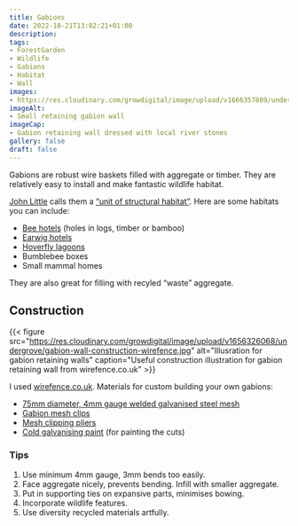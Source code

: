 ```yaml
---
title: Gabions
date: 2022-10-21T13:02:21+01:00
description: 
tags: 
- ForestGarden
- Wildlife
- Gabions
- Habitat
- Wall
images: 
- https://res.cloudinary.com/growdigital/image/upload/v1666357809/undergrove/gabion-retaining-wall.jpg
imageAlt:
- Small retaining gabion wall
imageCap:
- Gabion retaining wall dressed with local river stones
gallery: false
draft: false
---
```


Gabions are robust wire baskets filled with aggregate or timber. They are relatively easy to install and make fantastic wildlife habitat.

[John Little](https://grassroofcompany.co.uk) calls them a [“unit of structural habitat”](https://twitter.com/grassroofco/status/1568930839307624449). Here are some habitats you can include:

* [Bee hotels](https://www.youtube.com/watch?v=52Etjme2w40) (holes in logs, timber or bamboo)
* [Earwig hotels](https://www.youtube.com/watch?v=VPo4C-8y1AI)
* [Hoverfly lagoons](https://www.thebuzzclub.uk/hoverfly-lagoons)
* Bumblebee boxes
* Small mammal homes

They are also great for filling with recyled “waste” aggregate.

## Construction

{{< figure src="https://res.cloudinary.com/growdigital/image/upload/v1656326068/undergrove/gabion-wall-construction-wirefence.jpg" alt="Illusration for gabion retaining walls" caption="Useful construction illustration for gabion retaining wall from wirefence.co.uk" >}}

I used [wirefence.co.uk](https://www.wirefence.co.uk/gabion/build-your-own-custom-gabion/). Materials for custom building your own gabions:

* [75mm diameter, 4mm gauge welded galvanised steel mesh](https://www.ultimate-one.co.uk/galvanised-weld-mesh-panel-244m-122m-75mm-holes-4mm-wire-p-1123) 
* [Gabion mesh clips](https://www.ultimate-one.co.uk/gabion-mesh-clip-cl35-hr35-weld-mesh-netting-clips-100-pack-p-1229) 
* [Mesh clipping pliers](https://www.ultimate-one.co.uk/gabion-weld-wire-mesh-clipping-pliers-tool-ct35-for-cl35-clips-p-1230) 
* [Cold galvanising paint](https://duckduckgo.com/?t=lm&q=galvanising+paint&ia=web) (for painting the cuts)

### Tips

1. Use minimum 4mm gauge, 3mm bends too easily.
2. Face aggregate nicely, prevents bending. Infill with smaller aggregate.
3. Put in supporting ties on expansive parts, minimises bowing.
4. Incorporate wildlife features.
5. Use diversity recycled materials artfully.
